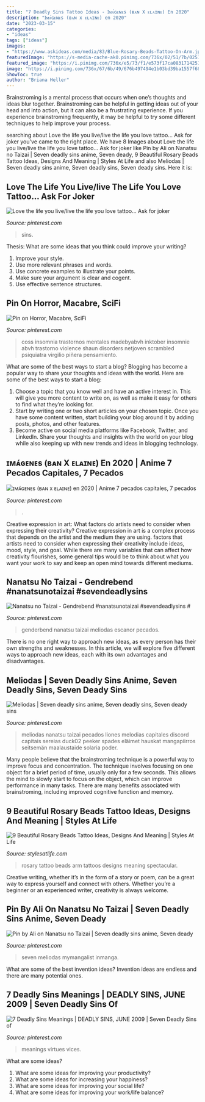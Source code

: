 ```yaml
---
title: "7 Deadly Sins Tattoo Ideas - Ɪᴍᴀ́ɢᴇɴᴇs (ʙᴀɴ X ᴇʟᴀɪɴᴇ) En 2020"
description: "Ɪᴍᴀ́ɢᴇɴᴇs (ʙᴀɴ x ᴇʟᴀɪɴᴇ) en 2020"
date: "2023-03-15"
categories:
- "ideas"
tags: ["ideas"]
images:
- "https://www.askideas.com/media/83/Blue-Rosary-Beads-Tattoo-On-Arm.jpg"
featuredImage: "https://s-media-cache-ak0.pinimg.com/736x/02/51/7b/02517b74ec0963875c7a2a1f690d93dc.jpg"
featured_image: "https://i.pinimg.com/736x/e5/73/f1/e573f17ca08317142510705a0b119034.jpg"
image: "https://i.pinimg.com/736x/67/6b/49/676b497494e1b03bd39ba1557f686e3d.jpg"
ShowToc: true
author: "Briana Heller"
---
```



Brainstroming is a mental process that occurs when one’s thoughts and ideas blur together. Brainstroming can be helpful in getting ideas out of your head and into action, but it can also be a frustrating experience. If you experience brainstroming frequently, it may be helpful to try some different techniques to help improve your process.

	

		
searching about Love the life you live/live the life you love tattoo... Ask for joker you've came to the right place. We have 8 Images about Love the life you live/live the life you love tattoo... Ask for joker like Pin by Ali on Nanatsu no Taizai | Seven deadly sins anime, Seven deady, 9 Beautiful Rosary Beads Tattoo Ideas, Designs And Meaning | Styles At Life and also Meliodas | Seven deadly sins anime, Seven deadly sins, Seven deady sins. Here it is:
		
    
## Love The Life You Live/live The Life You Love Tattoo... Ask For Joker

<img loading=lazy src="https://s-media-cache-ak0.pinimg.com/736x/02/51/7b/02517b74ec0963875c7a2a1f690d93dc.jpg" onerror="this.onerror=null;this.src='https://tse4.mm.bing.net/th?id=OIP.aaJF2nBgLauaHqbnCUfmtgHaJ3&amp;pid=15.1';" alt="Love the life you live/live the life you love tattoo... Ask for joker">

_Source: pinterest.com_

>sins. 

	

Thesis: What are some ideas that you think could improve your writing?
1. Improve your style.
2. Use more relevant phrases and words.
3. Use concrete examples to illustrate your points.
4. Make sure your argument is clear and cogent.
5. Use effective sentence structures.

    
## Pin On Horror, Macabre, SciFi

<img loading=lazy src="https://i.pinimg.com/736x/11/bd/77/11bd778655c2a064083f465514b6de99--insomnia-art-shawn-coss-art.jpg" onerror="this.onerror=null;this.src='https://tse2.mm.bing.net/th?id=OIP.OPuYX83H-Mgrgtddgjrn4gAAAA&amp;pid=15.1';" alt="Pin on Horror, Macabre, SciFi">

_Source: pinterest.com_

>coss insomnia trastornos mentales madebyabvh inktober insomnie abvh trastorno violence shaun disorders netjoven scrambled psiquiatra virgilio piñera pensamiento. 

	

What are some of the best ways to start a blog?
Blogging has become a popular way to share your thoughts and ideas with the world. Here are some of the best ways to start a blog: 
1. Choose a topic that you know well and have an active interest in. This will give you more content to write on, as well as make it easy for others to find what they’re looking for. 
2. Start by writing one or two short articles on your chosen topic. Once you have some content written, start building your blog around it by adding posts, photos, and other features. 
3. Become active on social media platforms like Facebook, Twitter, and LinkedIn. Share your thoughts and insights with the world on your blog while also keeping up with new trends and ideas in blogging technology. 

    
## ɪᴍᴀ́ɢᴇɴᴇs (ʙᴀɴ X ᴇʟᴀɪɴᴇ) En 2020 | Anime 7 Pecados Capitales, 7 Pecados

<img loading=lazy src="https://i.pinimg.com/736x/67/6b/49/676b497494e1b03bd39ba1557f686e3d.jpg" onerror="this.onerror=null;this.src='https://tse1.mm.bing.net/th?id=OIP.LeCbuHLL28yGp_giIDZsfQHaMy&amp;pid=15.1';" alt="ɪᴍᴀ́ɢᴇɴᴇs (ʙᴀɴ x ᴇʟᴀɪɴᴇ) en 2020 | Anime 7 pecados capitales, 7 pecados">

_Source: pinterest.com_

>. 

	

Creative expression in art: What factors do artists need to consider when expressing their creativity?
Creative expression in art is a complex process that depends on the artist and the medium they are using. factors that artists need to consider when expressing their creativity include ideas, mood, style, and goal. While there are many variables that can affect how creativity flourishes, some general tips would be to think about what you want your work to say and keep an open mind towards different mediums.

    
## Nanatsu No Taizai - Gendrebend #nanatsunotaizai #sevendeadlysins #

<img loading=lazy src="https://i.pinimg.com/736x/d6/b6/c0/d6b6c0eed27fa97cccaf5939afafe3e6.jpg" onerror="this.onerror=null;this.src='https://tse3.mm.bing.net/th?id=OIP.DWcUDN01wp_aQJ1oZg-AJwHaKe&amp;pid=15.1';" alt="Nanatsu no Taizai - Gendrebend #nanatsunotaizai #sevendeadlysins #">

_Source: pinterest.com_

>genderbend nanatsu taizai meliodas escanor pecados. 

	

There is no one right way to approach new ideas, as every person has their own strengths and weaknesses. In this article, we will explore five different ways to approach new ideas, each with its own advantages and disadvantages.

    
## Meliodas | Seven Deadly Sins Anime, Seven Deadly Sins, Seven Deady Sins

<img loading=lazy src="https://i.pinimg.com/736x/e5/73/f1/e573f17ca08317142510705a0b119034.jpg" onerror="this.onerror=null;this.src='https://tse2.mm.bing.net/th?id=OIP.knUIFUA6YXfzY3Q2D1EgjgHaH5&amp;pid=15.1';" alt="Meliodas | Seven deadly sins anime, Seven deadly sins, Seven deady sins">

_Source: pinterest.com_

>meliodas nanatsu taizai pecados liones melodias capitales discord capitais sereias duck02 peeker spades eläimet hauskat mangapiirros seitsemän maalaustaide solaria poder. 

	

Many people believe that the brainstroming technique is a powerful way to improve focus and concentration. The technique involves focusing on one object for a brief period of time, usually only for a few seconds. This allows the mind to slowly start to focus on the object, which can improve performance in many tasks. There are many benefits associated with brainstroming, including improved cognitive function and memory.

    
## 9 Beautiful Rosary Beads Tattoo Ideas, Designs And Meaning | Styles At Life

<img loading=lazy src="https://www.askideas.com/media/83/Blue-Rosary-Beads-Tattoo-On-Arm.jpg" onerror="this.onerror=null;this.src='https://tse2.mm.bing.net/th?id=OIP.B-csj1uwEuKbQiXy2oyBtAHaLI&amp;pid=15.1';" alt="9 Beautiful Rosary Beads Tattoo Ideas, Designs And Meaning | Styles At Life">

_Source: stylesatlife.com_

>rosary tattoo beads arm tattoos designs meaning spectacular. 

	

Creative writing, whether it’s in the form of a story or poem, can be a great way to express yourself and connect with others. Whether you’re a beginner or an experienced writer, creativity is always welcome.

    
## Pin By Ali On Nanatsu No Taizai | Seven Deadly Sins Anime, Seven Deady

<img loading=lazy src="https://i.pinimg.com/736x/56/dc/a2/56dca2bd87455ad5e581c6acfadb8cba.jpg" onerror="this.onerror=null;this.src='https://tse4.mm.bing.net/th?id=OIP.JtxHo_DSKW0BbHj13kCd1gHaKs&amp;pid=15.1';" alt="Pin by Ali on Nanatsu no Taizai | Seven deadly sins anime, Seven deady">

_Source: pinterest.com_

>seven meliodas mymangalist inmanga. 

	

What are some of the best invention ideas?
Invention ideas are endless and there are many potential ones.

    
## 7 Deadly Sins Meanings | DEADLY SINS, JUNE 2009 | Seven Deadly Sins Of

<img loading=lazy src="https://i.pinimg.com/736x/b5/c8/7a/b5c87a1efc4b13096966f019ad157253---sins-seven-deadly-sins.jpg" onerror="this.onerror=null;this.src='https://tse2.mm.bing.net/th?id=OIP.58_7HZkWi_mdPlgFOkInJAHaL2&amp;pid=15.1';" alt="7 Deadly Sins Meanings | DEADLY SINS, JUNE 2009 | Seven Deadly Sins of">

_Source: pinterest.com_

>meanings virtues vices. 

	

What are some ideas?
1. What are some ideas for improving your productivity? 
2. What are some ideas for increasing your happiness? 
3. What are some ideas for improving your social life? 
4. What are some ideas for improving your work/life balance?

